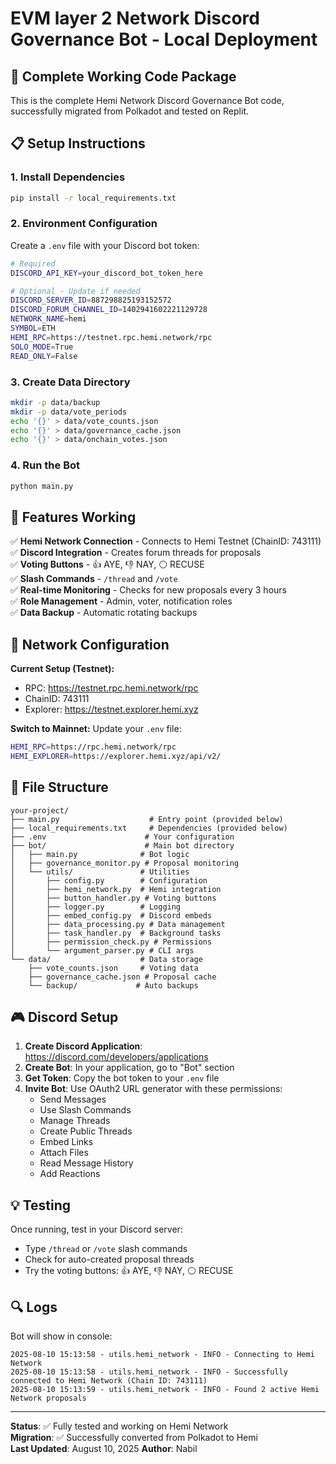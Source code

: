 # EVM layer 2 Network Discord Governance Bot - Local Deployment

## 🚀 Complete Working Code Package

This is the complete Hemi Network Discord Governance Bot code, successfully migrated from Polkadot and tested on Replit.

## 📋 Setup Instructions

### 1. Install Dependencies
```bash
pip install -r local_requirements.txt
```

### 2. Environment Configuration
Create a `.env` file with your Discord bot token:
```bash
# Required
DISCORD_API_KEY=your_discord_bot_token_here

# Optional - Update if needed
DISCORD_SERVER_ID=887298825193152572
DISCORD_FORUM_CHANNEL_ID=1402941602221129728
NETWORK_NAME=hemi
SYMBOL=ETH
HEMI_RPC=https://testnet.rpc.hemi.network/rpc
SOLO_MODE=True
READ_ONLY=False
```

### 3. Create Data Directory
```bash
mkdir -p data/backup
mkdir -p data/vote_periods
echo '{}' > data/vote_counts.json
echo '{}' > data/governance_cache.json
echo '{}' > data/onchain_votes.json
```

### 4. Run the Bot
```bash
python main.py
```

## 🎯 Features Working

✅ **Hemi Network Connection** - Connects to Hemi Testnet (ChainID: 743111)  
✅ **Discord Integration** - Creates forum threads for proposals  
✅ **Voting Buttons** - 👍 AYE, 👎 NAY, ⚪ RECUSE  
✅ **Slash Commands** - `/thread` and `/vote`  
✅ **Real-time Monitoring** - Checks for new proposals every 3 hours  
✅ **Role Management** - Admin, voter, notification roles  
✅ **Data Backup** - Automatic rotating backups  

## 🔧 Network Configuration

**Current Setup (Testnet):**
- RPC: https://testnet.rpc.hemi.network/rpc  
- ChainID: 743111  
- Explorer: https://testnet.explorer.hemi.xyz  

**Switch to Mainnet:**
Update your `.env` file:
```bash
HEMI_RPC=https://rpc.hemi.network/rpc
HEMI_EXPLORER=https://explorer.hemi.xyz/api/v2/
```

## 📁 File Structure
```
your-project/
├── main.py                    # Entry point (provided below)
├── local_requirements.txt     # Dependencies (provided below)
├── .env                      # Your configuration
├── bot/                      # Main bot directory
│   ├── main.py              # Bot logic
│   ├── governance_monitor.py # Proposal monitoring  
│   └── utils/               # Utilities
│       ├── config.py        # Configuration
│       ├── hemi_network.py  # Hemi integration
│       ├── button_handler.py # Voting buttons
│       ├── logger.py        # Logging
│       ├── embed_config.py  # Discord embeds
│       ├── data_processing.py # Data management
│       ├── task_handler.py  # Background tasks
│       ├── permission_check.py # Permissions
│       └── argument_parser.py # CLI args
└── data/                    # Data storage
    ├── vote_counts.json     # Voting data
    ├── governance_cache.json # Proposal cache
    └── backup/             # Auto backups
```

## 🎮 Discord Setup

1. **Create Discord Application**: https://discord.com/developers/applications
2. **Create Bot**: In your application, go to "Bot" section
3. **Get Token**: Copy the bot token to your `.env` file
4. **Invite Bot**: Use OAuth2 URL generator with these permissions:
   - Send Messages
   - Use Slash Commands  
   - Manage Threads
   - Create Public Threads
   - Embed Links
   - Attach Files
   - Read Message History
   - Add Reactions

## 💡 Testing

Once running, test in your Discord server:
- Type `/thread` or `/vote` slash commands
- Check for auto-created proposal threads  
- Try the voting buttons: 👍 AYE, 👎 NAY, ⚪ RECUSE

## 🔍 Logs

Bot will show in console:
```
2025-08-10 15:13:58 - utils.hemi_network - INFO - Connecting to Hemi Network
2025-08-10 15:13:58 - utils.hemi_network - INFO - Successfully connected to Hemi Network (Chain ID: 743111)
2025-08-10 15:13:59 - utils.hemi_network - INFO - Found 2 active Hemi Network proposals
```

---
**Status**: ✅ Fully tested and working on Hemi Network  
**Migration**: ✅ Successfully converted from Polkadot to Hemi  
**Last Updated**: August 10, 2025
**Author**: Nabil